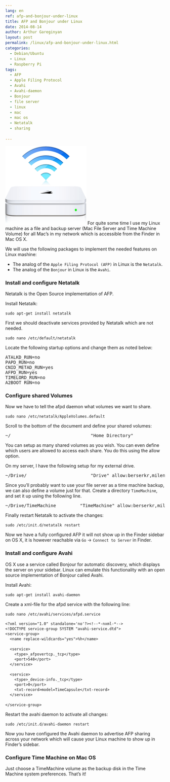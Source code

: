 ```yaml
---
lang: en
ref: afp-and-bonjour-under-linux
title: AFP and Bonjour under Linux
date: 2014-08-14
author: Arthur Gareginyan
layout: post
permalink: /linux/afp-and-bonjour-under-linux.html
categories:
  - Debian/Ubuntu
  - Linux
  - Raspberry Pi
tags:
  - AFP
  - Apple Filing Protocol
  - Avahi
  - Avahi-daemon
  - Bonjour
  - file server
  - linux
  - mac
  - mac os
  - Netatalk
  - sharing

---
```


![thumb](/images/thumbnail/time-capsule.png)
For quite some time I use my Linux machine as a file and backup server (Mac File Server and Time Machine Volume) for all Mac’s in my network which is accessible from the Finder in Mac OS X.


We will use the following packages to implement the needed features on Linux mashine:

* The analog of the `Apple Filing Protocol (AFP)` in Linux is the `Netatalk`.
* The analog of the `Bonjour` in Linux is the `Avahi`.


### Install and configure Netatalk

Netatalk is the Open Source implementation of AFP.

Install Netatalk:

```
sudo apt-get install netatalk
```

First we should deactivate services provided by Netatalk which are not needed.

```
sudo nano /etc/default/netatalk
```

Locate the following startup options and change them as noted below:

<pre>
ATALKD_RUN=no
PAPD_RUN=no
CNID_METAD_RUN=yes
AFPD_RUN=yes
TIMELORD_RUN=no
A2BOOT_RUN=no
</pre>


### Configure shared Volumes

Now we have to tell the afpd daemon what volumes we want to share.

```
sudo nano /etc/netatalk/AppleVolumes.default
```

Scroll to the bottom of the document and define your shared volumes:

<pre>
~/                      		"Home Directory"
</pre>

You can setup as many shared volumes as you wish. You can even define which users are allowed to access each share. You do this using the allow option.

On my server, I have the following setup for my external drive.

<pre>
~/Drive/                		"Drive" allow:berserkr,milena
</pre>

Since you’ll probably want to use your file server as a time machine backup, we can also define a volume just for that. Create a directory `TimeMachine`, and set it up using the following line.

<pre>
~/Drive/TimeMachine     	"TimeMachine" allow:berserkr,milena  options:tm
</pre>

Finally restart Netatalk to activate the changes:

```
sudo /etc/init.d/netatalk restart
```

Now we have a fully configured AFP it will not show up in the Finder sidebar on OS X, it is however reachable via `Go` -&gt; `Connect to Server` in Finder.


### Install and configure Avahi

OS X use a service called Bonjour for automatic discovery, which displays the server on your sidebar. Linux can emulate this functionality with an open source implementation of Bonjour called Avahi.

Install Avahi:

```
sudo apt-get install avahi-daemon
```

Create a xml-file for the afpd service with the following line:

```
sudo nano /etc/avahi/services/afpd.service
```


```
<?xml version="1.0" standalone='no'?><!--*-nxml-*-->
<!DOCTYPE service-group SYSTEM "avahi-service.dtd">
<service-group>
  <name replace-wildcards="yes">%h</name>

  <service>
    <type>_afpovertcp._tcp</type>
    <port>548</port>
  </service>

  <service>
    <type>_device-info._tcp</type>
    <port>0</port>
    <txt-record>model=TimeCapsule</txt-record>
  </service>

</service-group>
```

Restart the avahi daemon to activate all changes:

```
sudo /etc/init.d/avahi-daemon restart
```

Now you have configured the Avahi daemon to advertise AFP sharing across your network which will cause your Linux machine to show up in Finder’s sidebar.


### Configure Time Machine on Mac OS

Just choose a TimeMachine volume as the backup disk in the Time Machine system preferences. That’s it!
